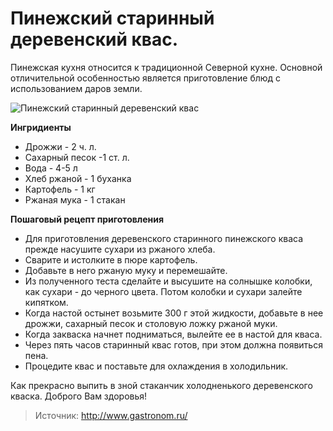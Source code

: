 # Пинежский старинный деревенский квас.
Пинежская кухня относится к традиционной Северной кухне. Основной отличительной особенностью является приготовление блюд с использованием даров земли. 

![Пинежский старинный деревенский квас](/images/Kulinar/Zagotovki/kvas_pinezh.jpg 'Пинежский старинный деревенский квас')

**Ингридиенты**

- Дрожжи - 2 ч. л.
- Сахарный песок -1 ст. л.
- Вода - 4-5 л
- Хлеб ржаной - 1 буханка
- Картофель - 1 кг
- Ржаная мука - 1 стакан

**Пошаговый рецепт приготовления**

- Для приготовления деревенского старинного пинежского кваса прежде насушите сухари из ржаного хлеба.
- Сварите и истолките в пюре картофель.
- Добавьте в него ржаную муку и перемешайте.
- Из полученного теста сделайте и высушите на солнышке колобки, как сухари - до черного цвета. Потом колобки и сухари залейте кипятком.
- Когда настой остынет возьмите 300 г этой жидкости, добавьте в нее дрожжи, сахарный песок и столовую ложку ржаной муки.
- Когда закваска начнет подниматься, вылейте ее в настой для кваса.
- Через пять часов старинный квас готов, при этом должна появиться пена.
- Процедите квас и поставьте для охлаждения в холодильник.

Как прекрасно выпить в зной стаканчик холодненького деревенского кваска. Доброго Вам здоровья!

> Источник: http://www.gastronom.ru/

